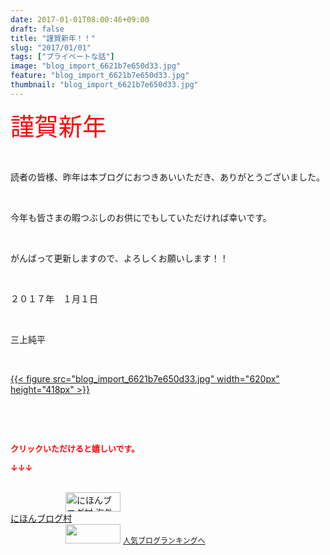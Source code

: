```yaml
---
date: 2017-01-01T08:00:46+09:00
draft: false
title: "謹賀新年！！"
slug: "2017/01/01"
tags: ["プライベートな話"]
image: "blog_import_6621b7e650d33.jpg"
feature: "blog_import_6621b7e650d33.jpg"
thumbnail: "blog_import_6621b7e650d33.jpg"
---
```

<p><span style="color: rgb(255, 0, 0);"><span style="font-size: 2.74em;">謹賀新年</span></span></p><p> </p><p>読者の皆様、昨年は本ブログにおつきあいいただき、ありがとうございました。</p><p> </p><p>今年も皆さまの暇つぶしのお供にでもしていただければ幸いです。</p><p> </p><p>がんばって更新しますので、よろしくお願いします！！</p><p> </p><p>２０１７年　１月１日</p><p> </p><p>三上純平</p><p> </p><p><a href="blog_import_6621b7e7658e6.jpg">{{< figure src="blog_import_6621b7e650d33.jpg" width="620px" height="418px" >}}</a></p><p> </p><p> </p><p><font color="#ff0000" size="2"><strong>クリックいただけると嬉しいです。</strong></font></p><p><font color="#ff0000" size="2"><strong>↓↓↓</strong></font></p><p><br/><a href="ranking.html?p_cid=01260127" target="_blank"><img width="88" height="31" alt="にほんブログ村 海外生活ブログ バリ島情報へ" src="data:image/svg+xml;charset=utf-8,%3Csvg%20xmlns%3D%22http%3A%2F%2Fwww.w3.org%2F2000%2Fsvg%22%20title%3D%22Placeholder%20for%20Images%22%20role%3D%22presentation%22%20viewBox%3D%220%200%2088%2031%22%20%2F%3E" border="0" data-src="https://img-proxy.blog-video.jp/images?url=http%3A%2F%2Foverseas.blogmura.com%2Fbali%2Fimg%2Fbali88_31.gif" style="aspect-ratio: auto 88 / 31;"/><noscript><img width="88" height="31" alt="にほんブログ村 海外生活ブログ バリ島情報へ" src="https://img-proxy.blog-video.jp/images?url=http%3A%2F%2Foverseas.blogmura.com%2Fbali%2Fimg%2Fbali88_31.gif" border="0"></noscript></a><br/><a href="ranking.html?p_cid=01260127" target="_blank">にほんブログ村</a><br/><a title="人気ブログランキングへ" href="link.php?1804582"><img width="88" height="31" src="data:image/svg+xml;charset=utf-8,%3Csvg%20xmlns%3D%22http%3A%2F%2Fwww.w3.org%2F2000%2Fsvg%22%20title%3D%22Placeholder%20for%20Images%22%20role%3D%22presentation%22%20viewBox%3D%220%200%2088%2031%22%20%2F%3E" border="0" data-src="https://blog.with2.net/img/banner/banner_22.gif" style="aspect-ratio: auto 88 / 31;"/><noscript><img width="88" height="31" src="https://blog.with2.net/img/banner/banner_22.gif" border="0"></noscript></a> <a style="font-size: 12px;" href="link.php?1804582">人気ブログランキングへ</a></p>

